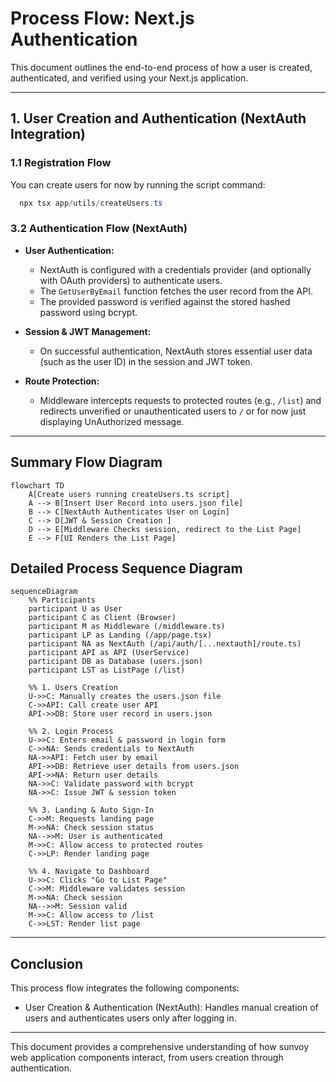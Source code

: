 # Process Flow: Next.js Authentication

This document outlines the end-to-end process of how a user is created, authenticated, and verified using your Next.js application.

---
## 1. User Creation and Authentication (NextAuth Integration)

### 1.1 Registration Flow
  You can create users for now by running the script command:
  
  ```powershell
    npx tsx app/utils/createUsers.ts
  ```

### 3.2 Authentication Flow (NextAuth)

- **User Authentication:**  
  - NextAuth is configured with a credentials provider (and optionally with OAuth providers) to authenticate users.
  - The `GetUserByEmail` function fetches the user record from the API.
  - The provided password is verified against the stored hashed password using bcrypt.
    
- **Session & JWT Management:**  
  - On successful authentication, NextAuth stores essential user data (such as the user ID) in the session and JWT token.
  
- **Route Protection:**  
  - Middleware intercepts requests to protected routes (e.g., `/list`) and redirects unverified or unauthenticated users to `/` or for now just displaying UnAuthorized message.

---

## Summary Flow Diagram

```mermaid
flowchart TD
    A[Create users running createUsers.ts script]
    A --> B[Insert User Record into users.json file]
    B --> C[NextAuth Authenticates User on Login]
    C --> D[JWT & Session Creation ]
    D --> E[Middleware Checks session, redirect to the List Page]
    E --> F[UI Renders the List Page]

```
## Detailed Process Sequence Diagram
```mermaid
sequenceDiagram
    %% Participants
    participant U as User
    participant C as Client (Browser)
    participant M as Middleware (/middleware.ts)
    participant LP as Landing (/app/page.tsx)
    participant NA as NextAuth (/api/auth/[...nextauth]/route.ts)
    participant API as API (UserService)
    participant DB as Database (users.json)
    participant LST as ListPage (/list)

    %% 1. Users Creation
    U->>C: Manually creates the users.json file
    C->>API: Call create user API
    API->>DB: Store user record in users.json
    
    %% 2. Login Process
    U->>C: Enters email & password in login form
    C->>NA: Sends credentials to NextAuth
    NA->>API: Fetch user by email
    API->>DB: Retrieve user details from users.json
    API->>NA: Return user details
    NA->>C: Validate password with bcrypt
    NA->>C: Issue JWT & session token

    %% 3. Landing & Auto Sign‑In
    C->>M: Requests landing page
    M->>NA: Check session status
    NA-->>M: User is authenticated
    M->>C: Allow access to protected routes
    C->>LP: Render landing page

    %% 4. Navigate to Dashboard
    U->>C: Clicks "Go to List Page"
    C->>M: Middleware validates session
    M->>NA: Check session
    NA-->>M: Session valid
    M->>C: Allow access to /list
    C->>LST: Render list page

```
---
## Conclusion

This process flow integrates the following components:

- User Creation & Authentication (NextAuth):
Handles manual creation of users and authenticates users only after logging in.

---

This document provides a comprehensive understanding of how sunvoy web application components interact, from users creation through authentication. 
